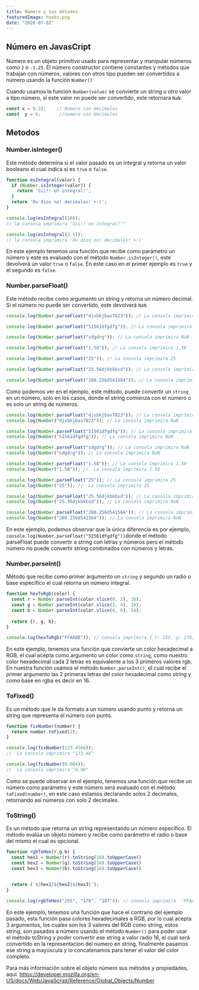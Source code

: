 ```yaml
---
title: Número y sus métodos
featuredImage: hooks.png
date: "2020-07-02"
---
```


## Número en JavasCript 

Número es un objeto primitivo usado para representar y manipular números como `2` o `-1.25`. El número constructor contiene constantes y métodos que trabajan con números, valores con otros tipo pueden ser convertidos a número usando la función `Number()` 

Cuando usamos la función `Number(value)` se convierte un string u otro valor a tipo número, si este valor no puede ser convertido, este retornara `NaN`. 

```js
const x = 9.33;    // Número con decimales
const  y = 6;       //numero sin decimales
```

## Metodos

### Number.isInteger()

Este método determina si el valor pasado es un integral y retorna un valor booleano el cual indica si es `true` o `false`.

```js
function esIntegral(valor) {
  if (Number.isInteger(valor)) {
    return 'Sii!! un integral!';
  }
  return 'Ou dios no! decimales! >:(';
}

console.log(esIntegral(10));
// la consola imprimira 'Sii!! un integral!'"

console.log(esIntegral(2.5));
// la consola imprimira 'Ou dios no! decimales! >:('

```

En este ejemplo tenemos una función que recibe como parámetro un número y este es evaluado con el método `Number.isInteger()`, este devolverá un valor `true` o `false`. En este caso en el primer ejemplo es `true` y el segundo es `false`.

### Number.parseFloat() 

Este método recibe como argumento un string y retorna un número decimal. Si el número no puede ser convertido, este devolverá `NaN`. 

```js
console.log(Number.parseFloat("djsbkjbas7823")); // La consola imprimira NaN

console.log(Number.parseFloat("51561dfgdfg")); // La consola imprimira 51561

console.log(Number.parseFloat("sdgdrg")); // La consola imprimira NaN

console.log(Number.parseFloat("1.58")); // La consola imprimira 1.58

console.log(Number.parseFloat("25")); // La consola imprimira 25

console.log(Number.parseFloat("25.56djkbkbsd")); // La consola imprimira 25.56

console.log(Number.parseFloat("288.256d541564")); // La consola imprimira 288.256

```

Como podemos ver en el ejemplo, este método, puede convertir un `string` en un número, solo en los casos, donde el string comienza con el número o es solo un string de números. 

```js
console.log(Number.parseFloat("djsbkjbas7823")); // La consola imprimira NaN
console.log(Number("djsbkjbas7823")); // La consola imprimira NaN

console.log(Number.parseFloat("51561dfgdfg")); // La consola imprimira 51561
console.log(Number("51561dfgdfg")); // La consola imprimira NaN

console.log(Number.parseFloat("sdgdrg")); // La consola imprimira NaN
console.log(Number("sdgdrg")); // La consola imprimira NaN

console.log(Number.parseFloat("1.58")); // La consola imprimira 1.58
console.log(Number("1.58")); //  La consola imprimira 1.58

console.log(Number.parseFloat("25")); // La consola imprimira 25
console.log(Number("25")); //  La consola imprimira 25

console.log(Number.parseFloat("25.56djkbkbsd")); // La consola imprimira 25.56
console.log(Number("25.56djkbkbsd")); // La consola imprimira NaN

console.log(Number.parseFloat("288.256d541564")); // La consola imprimira 288.256
console.log(Number("288.256d541564")); // La consola imprimira NaN

```

En este ejemplo, podemos observar que la única diferencia es por ejemplo, `console.log(Number.parseFloat("51561dfgdfg"))`donde el método parseFloat puede convertir a string con letras y números pero el método número no puede convertir string combinados con números y letras. 

### Number.parseInt() 

Método que recibe como primer argumento un `string` y segundo un radio o base específico el cual retorna un número integral.

```js
function hexToRgb(color) {
  const r = Number.parseInt(color.slice(0, 2), 16); 
  const g = Number.parseInt(color.slice(2, 4), 16);
  const b = Number.parseInt(color.slice(4, 6), 16);
  
  return {r, g, b}; 
}

console.log(hexToRgb("FFAABB")); // consola imprimira { r: 255, g: 170, b: 187 }

```

En este ejemplo, tenemos una función que convierte un color hexadecimal a RGB, el cual acepta como argumento un color como `string`, como nuestro color hexadecimal cada 2 letras es equivalente a los 3 primeros valores rgb. En nuestra función usamos el método `Number.parseInt()`, el cual recibe el primer argumento las 2 primeras letras del color hexadecimal como string y como base en rgba es decir en 16. 

###  ToFixed() 

Es un método que le da formato a un número usando punto y retorna un string que representa el número con punto. 

```js
function fixNumber(number) {
  return number.toFixed(2);
}

console.log(fixNumber(123.4566));
//  La consola imprimira "123.46"

console.log(fixNumber(0.004));
//  La consola imprimira "0.00"

```

Como se puede observar en el ejemplo, tenemos una función que recibe un número como parámetro y este número será evaluado con el método `toFixed(number)`, en este caso estamos declarando solos 2 decimales, retornando así números con solo 2 decimales. 

### ToString()

Es un método que retorna un string representando un número específico. El método evalúa un objeto número y recibe como parámetro el radio o base del mismo el cual es opcional. 

```js
function rgbToHex(r,g,b) {
  const hex1 = Number(r).toString(16).toUpperCase()
  const hex2 = Number(g).toString(16).toUpperCase()
  const hex3 = Number(b).toString(16).toUpperCase()

  
  return (`${hex1}${hex2}${hex3}`); 
}

console.log(rgbToHex("255", "170", "187")); // consola imprimira  'FFAABB'
```

En este ejemplo, tenemos una función que hace el contrario del ejemplo pasado, esta función pasa colores hexadecimales a RGB, por lo cual acepta 3 argumentos, los cuales son los 3 valores del RGB como string, estos string, son pasados a número usando el método `Number()` para poder usar el método toString y poder convertir ese string a valor radio 16, el cual será convertido en la representacion del numero en string, finalmente pasamos ese string a mayúscula y lo concatenamos para tener el valor del color completo. 

Para más información sobre el objeto número sus métodos y propiedades, aqui. https://developer.mozilla.org/en-US/docs/Web/JavaScript/Reference/Global_Objects/Number